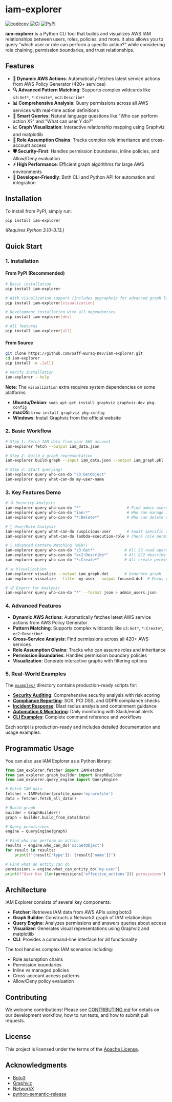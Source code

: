 # iam-explorer

[![codecov](https://codecov.io/github/Saff-Buraq-Dev/iam-explorer/graph/badge.svg?token=GZ5WBX0MN5)](https://codecov.io/github/Saff-Buraq-Dev/iam-explorer)
[![CI](https://github.com/Saff-Buraq-Dev/iam-explorer/actions/workflows/ci.yaml/badge.svg)](https://github.com/Saff-Buraq-Dev/iam-explorer/actions)
[![PyPI](https://img.shields.io/pypi/v/iam-explorer.svg)](https://pypi.org/project/iam-explorer/)

**iam-explorer** is a Python CLI tool that builds and visualizes AWS IAM relationships between users, roles, policies, and more. It also allows you to query “which user or role can perform a specific action?” while considering role chaining, permission boundaries, and trust relationships.

## Features

- **🔄 Dynamic AWS Actions**: Automatically fetches latest service actions from AWS Policy Generator (420+ services)
- **🔍 Advanced Pattern Matching**: Supports complex wildcards like `s3:Get*`, `*:Create*`, `ec2:Describe*`
- **📊 Comprehensive Analysis**: Query permissions across all AWS services with real-time action definitions
- **🎯 Smart Queries**: Natural language questions like "Who can perform action X?" and "What can user Y do?"
- **📈 Graph Visualization**: Interactive relationship mapping using Graphviz and matplotlib
- **🔗 Role Assumption Chains**: Tracks complex role inheritance and cross-account access
- **🛡️ Security-First**: Handles permission boundaries, inline policies, and Allow/Deny evaluation
- **⚡ High Performance**: Efficient graph algorithms for large AWS environments
- **🔧 Developer-Friendly**: Both CLI and Python API for automation and integration

## Installation

To install from PyPI, simply run:

```bash
pip install iam-explorer
```

*(Requires Python 3.10–3.13.)*

## Quick Start

### 1. Installation

#### From PyPI (Recommended)
```bash
# Basic installation
pip install iam-explorer

# With visualization support (includes pygraphviz for advanced graph layouts)
pip install iam-explorer[visualization]

# Development installation with all dependencies
pip install iam-explorer[dev]

# All features
pip install iam-explorer[all]
```

#### From Source
```bash
git clone https://github.com/Saff-Buraq-Dev/iam-explorer.git
cd iam-explorer
pip install -e .[all]

# Verify installation
iam-explorer --help
```

**Note**: The `visualization` extra requires system dependencies on some platforms:
- **Ubuntu/Debian**: `sudo apt-get install graphviz graphviz-dev pkg-config`
- **macOS**: `brew install graphviz pkg-config`
- **Windows**: Install Graphviz from the official website

### 2. Basic Workflow

```bash
# Step 1: Fetch IAM data from your AWS account
iam-explorer fetch --output iam_data.json

# Step 2: Build a graph representation
iam-explorer build-graph --input iam_data.json --output iam_graph.pkl

# Step 3: Start querying!
iam-explorer query who-can-do "s3:GetObject"
iam-explorer query what-can-do my-user-name
```

### 3. Key Features Demo

```bash
# 🔍 Security Analysis
iam-explorer query who-can-do "*"                    # Find admin users
iam-explorer query who-can-do "iam:*"                # Who can manage IAM?
iam-explorer query who-can-do "*:Delete*"            # Who can delete resources?

# 👤 User/Role Analysis
iam-explorer query what-can-do suspicious-user       # Audit specific user
iam-explorer query what-can-do lambda-execution-role # Check role permissions

# 🎯 Advanced Pattern Matching (NEW!)
iam-explorer query who-can-do "s3:Get*"             # All S3 read operations
iam-explorer query who-can-do "ec2:Describe*"       # All EC2 describe actions
iam-explorer query who-can-do "*:Create*"           # All create permissions

# 📊 Visualization
iam-explorer visualize --output iam_graph.dot       # Generate graph
iam-explorer visualize --filter my-user --output focused.dot  # Focus on specific entities

# 📋 Export for Analysis
iam-explorer query who-can-do "*" --format json > admin_users.json
```

### 4. Advanced Features

- **Dynamic AWS Actions**: Automatically fetches latest AWS service actions from AWS Policy Generator
- **Pattern Matching**: Supports complex wildcards like `s3:Get*`, `*:Create*`, `ec2:Describe*`
- **Cross-Service Analysis**: Find permissions across all 420+ AWS services
- **Role Assumption Chains**: Tracks who can assume roles and inheritance
- **Permission Boundaries**: Handles permission boundary policies
- **Visualization**: Generate interactive graphs with filtering options

### 5. Real-World Examples

The [`examples/`](examples/) directory contains production-ready scripts for:

- **[Security Auditing](examples/security_audit.py)**: Comprehensive security analysis with risk scoring
- **[Compliance Reporting](examples/compliance_report.py)**: SOX, PCI DSS, and GDPR compliance checks
- **[Incident Response](examples/incident_response.py)**: Blast radius analysis and containment guidance
- **[Automation & Monitoring](examples/automation_scripts.py)**: Daily monitoring with Slack/email alerts
- **[CLI Examples](examples/cli_examples.sh)**: Complete command reference and workflows

Each script is production-ready and includes detailed documentation and usage examples.

## Programmatic Usage

You can also use IAM Explorer as a Python library:

```python
from iam_explorer.fetcher import IAMFetcher
from iam_explorer.graph_builder import GraphBuilder
from iam_explorer.query_engine import QueryEngine

# Fetch IAM data
fetcher = IAMFetcher(profile_name='my-profile')
data = fetcher.fetch_all_data()

# Build graph
builder = GraphBuilder()
graph = builder.build_from_data(data)

# Query permissions
engine = QueryEngine(graph)

# Find who can perform an action
results = engine.who_can_do('s3:GetObject')
for result in results:
    print(f"{result['type']}: {result['name']}")

# Find what an entity can do
permissions = engine.what_can_entity_do('my-user')
print(f"User has {len(permissions['effective_actions'])} permissions")
```

## Architecture

IAM Explorer consists of several key components:

- **Fetcher**: Retrieves IAM data from AWS APIs using boto3
- **Graph Builder**: Constructs a NetworkX graph of IAM relationships
- **Query Engine**: Analyzes permissions and answers queries about access
- **Visualizer**: Generates visual representations using Graphviz and matplotlib
- **CLI**: Provides a command-line interface for all functionality

The tool handles complex IAM scenarios including:
- Role assumption chains
- Permission boundaries
- Inline vs managed policies
- Cross-account access patterns
- Allow/Deny policy evaluation

## Contributing

We welcome contributions! Please see [CONTRIBUTING.md](./CONTRIBUTING.md) for details on our development workflow, how to run tests, and how to submit pull requests.

## License

This project is licensed under the terms of the [Apache License](./LICENSE).

## Acknowledgments

- [Boto3](https://github.com/boto/boto3)
- [Graphviz](https://graphviz.org/)
- [NetworkX](https://networkx.org/)
- [python-semantic-release](https://github.com/python-semantic-release/python-semantic-release)
